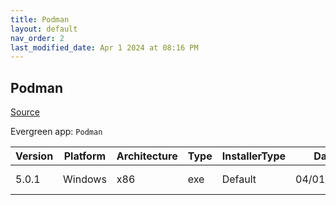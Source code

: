 ```yaml
---
title: Podman
layout: default
nav_order: 2
last_modified_date: Apr 1 2024 at 08:16 PM
---
```


## Podman

[Source](https://github.com/containers/podman)

Evergreen app: `Podman`

| Version | Platform | Architecture | Type | InstallerType | Date       | Size     | URI                                                                                  |
| ------- | -------- | ------------ | ---- | ------------- | ---------- | -------- | ------------------------------------------------------------------------------------ |
| 5.0.1   | Windows  | x86          | exe  | Default       | 04/01/2024 | 33628880 | https://github.com/containers/podman/releases/download/v5.0.1/podman-5.0.1-setup.exe |
